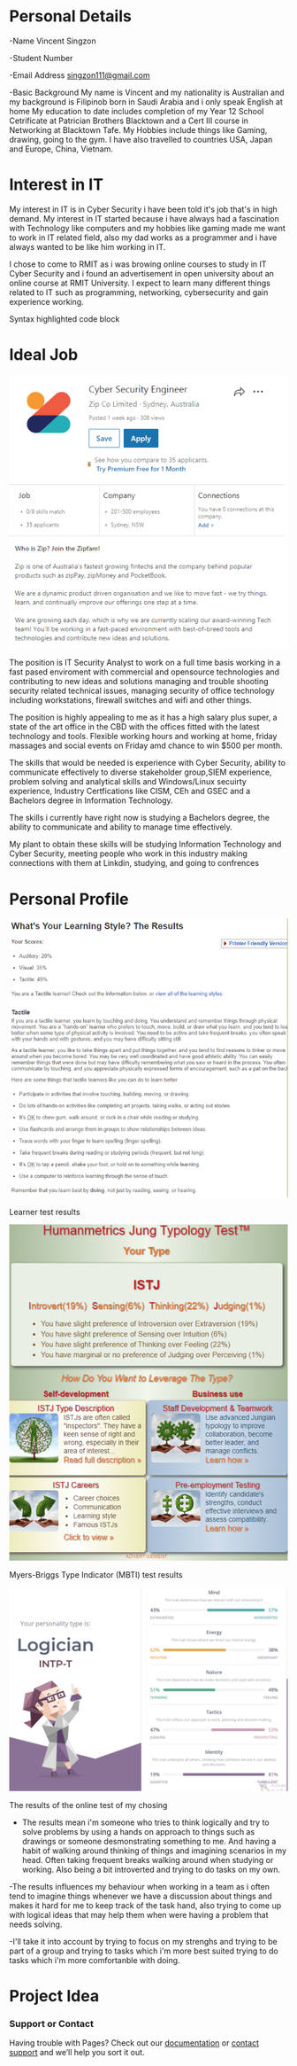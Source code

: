 # Personal Details

-Name Vincent Singzon

-Student Number 

-Email Address singzon111@gmail.com

-Basic Background 
My name is Vincent and my nationality is Australian and my background is Filipinob born in Saudi Arabia and i only speak English at home My education to date includes completion of my Year 12 School Cetrificate at Patrician Brothers Blacktown and a Cert III course in Networking at Blacktown Tafe. My Hobbies include things like Gaming, drawing, going to the gym. I have also travelled to countries  USA, Japan and Europe, China, Vietnam. 


# Interest in IT

My interest in IT is in Cyber Security i have been told it's job that's in high demand. My interest in IT started because i have always had a fascination with Technology like computers and my hobbies like gaming made me want to work in IT related field, also my dad works as a programmer and i have always wanted to be like him working in IT.

I chose to come to RMIT as i was browing online courses to study in IT Cyber Security and i found an advertisement in open university about an online course at RMIT University. I expect to learn many different things related to IT such as programming, networking, cybersecurity and gain experience working.



Syntax highlighted code block

# Ideal Job


![job](Capture.PNG)

The position is IT Security Analyst to work on a full time basis working in a fast pased enviroment with commercial and opensource technologies and contributing to new ideas and solutions managing and trouble shooting security related technical issues, managing security of office technology including workstations, firewall switches and wifi and other things. 

The position is highly appealing to me as it has a high salary plus super, a state of the art office in the CBD with the offices fitted with the latest technology and tools. Flexible working hours and working at home, friday massages and social events on Friday amd chance to win $500 per month.

The skills that would be needed is experience with Cyber Security, ability to communicate effectively to diverse stakeholder group,SIEM experience, problem solving and analytical skills and Windows/Linux secuirty experience, Industry Certfications like CISM, CEh and GSEC and a Bachelors degree in Information Technology.

The skills i currently have right now is studying a Bachelors degree, the ability to communicate and ability to manage time effectively.

My plant to obtain these skills will be studying Information Technology and Cyber Security, meeting people who work in this industry making connections with them at Linkdin, studying, and going to confrences


# Personal Profile

![job](learner.PNG)

Learner test results


![job](myers.PNG)

Myers-Briggs Type Indicator (MBTI) test results

![job](onlinetest.PNG)

The results of the online test of my chosing

- The results mean i'm someone who tries to think logically and try to solve problems by using a hands on approach to things such as drawings or someone desmonstrating something to me. And having a habit of walking around thinking of things and imagining scenarios in my head. Often taking frequent breaks walking around when studying or working. Also being a bit introverted and trying to do tasks on my own.

-The results influences my behaviour when working in a team as i often tend to imagine things whenever we have a discussion about things and makes it hard for me to keep track of the task hand, also trying to come up with logical ideas that may help them when were having a problem that needs solving.

-I'll take it into account by trying to focus on my strenghs and trying to be part of a group and trying to tasks which i'm more best suited trying to do tasks which i'm more comfortanble with doing.



# Project Idea



### Support or Contact

Having trouble with Pages? Check out our [documentation](https://help.github.com/categories/github-pages-basics/) or [contact support](https://github.com/contact) and we’ll help you sort it out.
